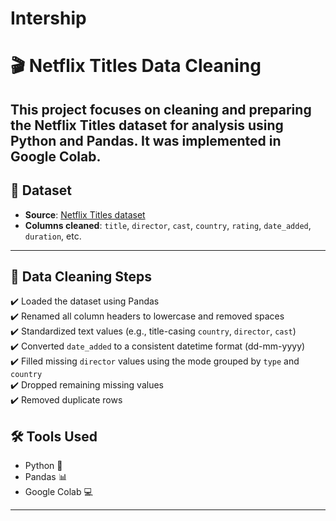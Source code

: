 # Intership

# 🎬 Netflix Titles Data Cleaning

This project focuses on cleaning and preparing the Netflix Titles dataset for analysis using Python and Pandas. It was implemented in Google Colab.
---
## 📂 Dataset
- **Source**: [Netflix Titles dataset](https://www.kaggle.com/shivamb/netflix-shows)
- **Columns cleaned**: `title`, `director`, `cast`, `country`, `rating`, `date_added`, `duration`, etc.
---
## 🧼 Data Cleaning Steps
✔️ Loaded the dataset using Pandas  
✔️ Renamed all column headers to lowercase and removed spaces  
✔️ Standardized text values (e.g., title-casing `country`, `director`, `cast`)  
✔️ Converted `date_added` to a consistent datetime format (dd-mm-yyyy)  
✔️ Filled missing `director` values using the mode grouped by `type` and `country`  
✔️ Dropped remaining missing values  
✔️ Removed duplicate rows  
## 🛠️ Tools Used
- Python 🐍
- Pandas 📊
- Google Colab 💻
- ----------------------------------------------------------------------------------------------------------------------------------
